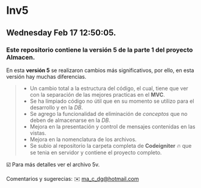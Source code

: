 # Inv5

## Wednesday Feb 17 12:50:05.

### Este repositorio contiene la versión 5 de la parte 1 del proyecto Almacen.

En esta **versión 5** se realizaron cambios más significativos, por ello, en esta versión hay muchas diferencias.

> - Un cambio total a la estructura del código, el cual, tiene que ver con la separación de las mejores practicas en el **MVC**.
> - Se ha límpiado código no útil que en su momento se utilizo para el desarrollo y en la *DB*.
> - Se agrego la funcionalidad de eliminación de _conceptos_ que no deben de almacenarse en la *DB*.
> - Mejora en la presentación y control de mensajes contenidas en las vistas.
> - Mejora en la nomenclatura de los archivos.
> - Se subio al repositorio la carpeta completa de **Codeigniter** :fire: que se tenia en servidor y contiene el proyecto completo.

 :ballot_box_with_check: Para más detalles ver el archivo 5v.

 Comentarios y sugerecias:
 :envelope: ma_c_dg@hotmail.com

